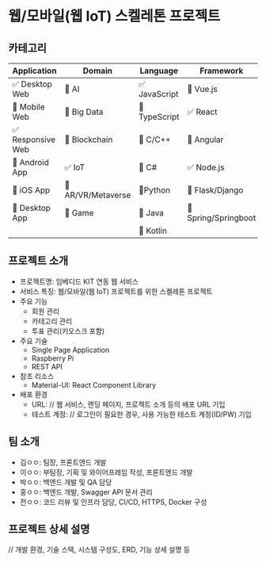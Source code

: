 # 웹/모바일(웹 IoT) 스켈레톤 프로젝트

<!-- 필수 항목 -->

## 카테고리

| Application | Domain | Language | Framework |
| ---- | ---- | ---- | ---- |
| :white_check_mark: Desktop Web | :black_square_button: AI | :white_check_mark: JavaScript | :black_square_button: Vue.js |
| :black_square_button: Mobile Web | :black_square_button: Big Data | :black_square_button: TypeScript | :white_check_mark: React |
| :white_check_mark: Responsive Web | :black_square_button: Blockchain | :black_square_button: C/C++ | :black_square_button: Angular |
| :black_square_button: Android App | :white_check_mark: IoT | :black_square_button: C# | :white_check_mark: Node.js |
| :black_square_button: iOS App | :black_square_button: AR/VR/Metaverse | :black_square_button: ​Python | :black_square_button: Flask/Django |
| :black_square_button: Desktop App | :black_square_button: Game | :black_square_button: Java | :black_square_button: Spring/Springboot |
| | | :black_square_button: Kotlin | |

<!-- 필수 항목 -->

## 프로젝트 소개

* 프로젝트명: 임베디드 KIT 연동 웹 서비스
* 서비스 특징: 웹/모바일(웹 IoT) 프로젝트를 위한 스켈레톤 프로젝트
* 주요 기능
  - 회원 관리
  - 카테고리 관리
  - 투표 관리(키오스크 포함)
* 주요 기술
  - Single Page Application
  - Raspberry Pi
  - REST API
* 참조 리소스
  * Material-UI: React Component Library
* 배포 환경
  - URL: // 웹 서비스, 랜딩 페이지, 프로젝트 소개 등의 배포 URL 기입
  - 테스트 계정: // 로그인이 필요한 경우, 사용 가능한 테스트 계정(ID/PW) 기입

<!-- 자유 양식 -->

## 팀 소개
* 김ㅇㅇ: 팀장, 프론트엔드 개발
* 이ㅇㅇ: 부팀장, 기획 및 와이어프레임 작성, 프론트엔드 개발
* 박ㅇㅇ: 백엔드 개발 및 QA 담당
* 홍ㅇㅇ: 백엔드 개발, Swagger API 문서 관리
* 전ㅇㅇ: 코드 리뷰 및 인프라 담당, CI/CD, HTTPS, Docker 구성

<!-- 자유 양식 -->

## 프로젝트 상세 설명

// 개발 환경, 기술 스택, 시스템 구성도, ERD, 기능 상세 설명 등